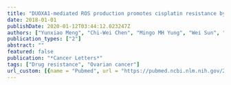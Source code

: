 ```yaml
---
title: "DUOXA1-mediated ROS production promotes cisplatin resistance by activating ATR-Chk1 pathway in ovarian cancer"
date: 2018-01-01
publishDate: 2020-01-12T03:44:12.023247Z
authors: ["Yunxiao Meng", "Chi-Wei Chen", "Mingo MH Yung", "Wei Sun", "Jing Sun", "Zhuqing Li", "Jing Li", "Zongzhu Li", "Wei Zhou", "Stephanie S Liu", " others"]
publication_types: ["2"]
abstract: ""
featured: false
publication: "*Cancer Letters*"
tags: ["Drug resistance", "Ovarian cancer"]
url_custom: [{name = "Pubmed", url = "https://pubmed.ncbi.nlm.nih.gov/29704517/"}]
---
```

